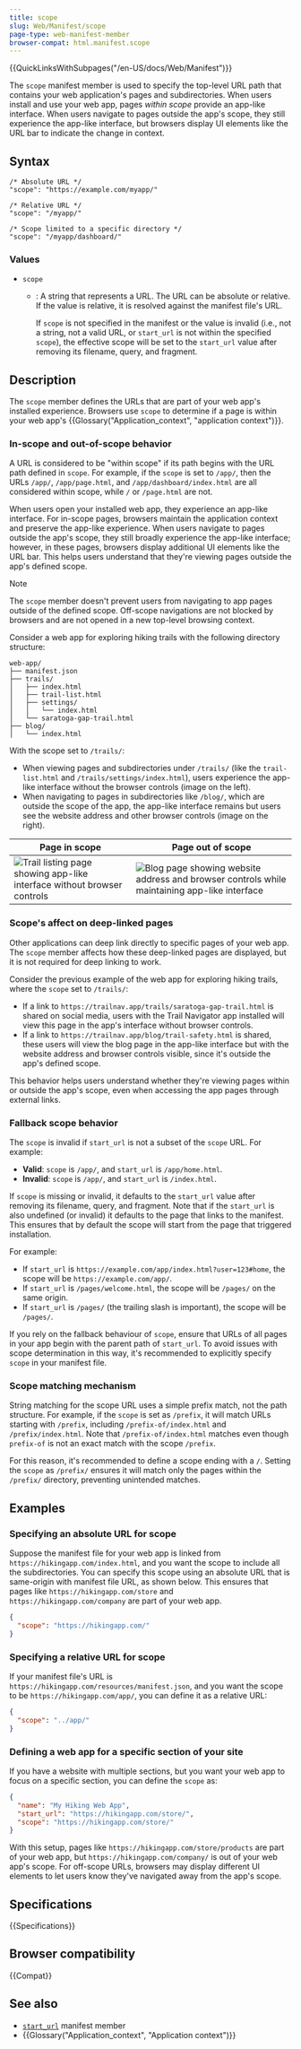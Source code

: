```yaml
---
title: scope
slug: Web/Manifest/scope
page-type: web-manifest-member
browser-compat: html.manifest.scope
---
```


{{QuickLinksWithSubpages("/en-US/docs/Web/Manifest")}}

The `scope` manifest member is used to specify the top-level URL path that contains your web application's pages and subdirectories.
When users install and use your web app, pages _within scope_ provide an app-like interface.
When users navigate to pages outside the app's scope, they still experience the app-like interface, but browsers display UI elements like the URL bar to indicate the change in context.

## Syntax

```json-nolint
/* Absolute URL */
"scope": "https://example.com/myapp/"

/* Relative URL */
"scope": "/myapp/"

/* Scope limited to a specific directory */
"scope": "/myapp/dashboard/"
```

### Values

- `scope`

  - : A string that represents a URL.
    The URL can be absolute or relative.
    If the value is relative, it is resolved against the manifest file's URL.

    If `scope` is not specified in the manifest or the value is invalid (i.e., not a string, not a valid URL, or `start_url` is not within the specified `scope`), the effective scope will be set to the `start_url` value after removing its filename, query, and fragment.

## Description

The `scope` member defines the URLs that are part of your web app's installed experience.
Browsers use `scope` to determine if a page is within your web app's {{Glossary("Application_context", "application context")}}.

### In-scope and out-of-scope behavior

A URL is considered to be "within scope" if its path begins with the URL path defined in `scope`.
For example, if the `scope` is set to `/app/`, then the URLs `/app/`, `/app/page.html`, and `/app/dashboard/index.html` are all considered within scope, while `/` or `/page.html` are not.

When users open your installed web app, they experience an app-like interface.
For in-scope pages, browsers maintain the application context and preserve the app-like experience.
When users navigate to pages outside the app's scope, they still broadly experience the app-like interface; however, in these pages, browsers display additional UI elements like the URL bar.
This helps users understand that they're viewing pages outside the app's defined scope.

> [!NOTE]
> The `scope` member doesn't prevent users from navigating to app pages outside of the defined scope.
> Off-scope navigations are not blocked by browsers and are not opened in a new top-level browsing context.

Consider a web app for exploring hiking trails with the following directory structure:

```plain
web-app/
├── manifest.json
├── trails/
│   ├── index.html
│   ├── trail-list.html
│   ├── settings/
│   │   └── index.html
│   └── saratoga-gap-trail.html
├── blog/
│   └── index.html
```

With the scope set to `/trails/`:

- When viewing pages and subdirectories under `/trails/` (like the `trail-list.html` and `/trails/settings/index.html`), users experience the app-like interface without the browser controls (image on the left).
- When navigating to pages in subdirectories like `/blog/`, which are outside the scope of the app, the app-like interface remains but users see the website address and other browser controls (image on the right).

| Page in scope                                                                             | Page out of scope                                                                                        |
| ----------------------------------------------------------------------------------------- | -------------------------------------------------------------------------------------------------------- |
| ![Trail listing page showing app-like interface without browser controls](trail-list.png) | ![Blog page showing website address and browser controls while maintaining app-like interface](blog.png) |

### Scope's affect on deep-linked pages

Other applications can deep link directly to specific pages of your web app.
The `scope` member affects how these deep-linked pages are displayed, but it is not required for deep linking to work.

Consider the previous example of the web app for exploring hiking trails, where the `scope` set to `/trails/`:

- If a link to `https://trailnav.app/trails/saratoga-gap-trail.html` is shared on social media, users with the Trail Navigator app installed will view this page in the app's interface without browser controls.
- If a link to `https://trailnav.app/blog/trail-safety.html` is shared, these users will view the blog page in the app-like interface but with the website address and browser controls visible, since it's outside the app's defined scope.

This behavior helps users understand whether they're viewing pages within or outside the app's scope, even when accessing the app pages through external links.

### Fallback scope behavior

The `scope` is invalid if `start_url` is not a subset of the `scope` URL. For example:

- **Valid**: `scope` is `/app/`, and `start_url` is `/app/home.html`.
- **Invalid**: `scope` is `/app/`, and `start_url` is `/index.html`.

If `scope` is missing or invalid, it defaults to the `start_url` value after removing its filename, query, and fragment.
Note that if the `start_url` is also undefined (or invalid) it defaults to the page that links to the manifest.
This ensures that by default the scope will start from the page that triggered installation.

For example:

- If `start_url` is `https://example.com/app/index.html?user=123#home`, the scope will be `https://example.com/app/`.
- If `start_url` is `/pages/welcome.html`, the scope will be `/pages/` on the same origin.
- If `start_url` is `/pages/` (the trailing slash is important), the scope will be `/pages/`.

If you rely on the fallback behaviour of `scope`, ensure that URLs of all pages in your app begin with the parent path of `start_url`.
To avoid issues with scope determination in this way, it's recommended to explicitly specify `scope` in your manifest file.

### Scope matching mechanism

String matching for the scope URL uses a simple prefix match, not the path structure.
For example, if the `scope` is set as `/prefix`, it will match URLs starting with `/prefix`, including `/prefix-of/index.html` and `/prefix/index.html`. Note that `/prefix-of/index.html` matches even though `prefix-of` is not an exact match with the scope `/prefix`.

For this reason, it's recommended to define a scope ending with a `/`.
Setting the `scope` as `/prefix/` ensures it will match only the pages within the `/prefix/` directory, preventing unintended matches.

## Examples

### Specifying an absolute URL for scope

Suppose the manifest file for your web app is linked from `https://hikingapp.com/index.html`, and you want the scope to include all the subdirectories. You can specify this scope using an absolute URL that is same-origin with manifest file URL, as shown below. This ensures that pages like `https://hikingapp.com/store` and `https://hikingapp.com/company` are part of your web app.

```json
{
  "scope": "https://hikingapp.com/"
}
```

### Specifying a relative URL for scope

If your manifest file's URL is `https://hikingapp.com/resources/manifest.json`, and you want the scope to be `https://hikingapp.com/app/`, you can define it as a relative URL:

```json
{
  "scope": "../app/"
}
```

### Defining a web app for a specific section of your site

If you have a website with multiple sections, but you want your web app to focus on a specific section, you can define the `scope` as:

```json
{
  "name": "My Hiking Web App",
  "start_url": "https://hikingapp.com/store/",
  "scope": "https://hikingapp.com/store/"
}
```

With this setup, pages like `https://hikingapp.com/store/products` are part of your web app, but `https://hikingapp.com/company/` is out of your web app's scope. For off-scope URLs, browsers may display different UI elements to let users know they've navigated away from the app's scope.

## Specifications

{{Specifications}}

## Browser compatibility

{{Compat}}

## See also

- [`start_url`](/en-US/docs/Web/Manifest/start_url) manifest member
- {{Glossary("Application_context", "Application context")}}
